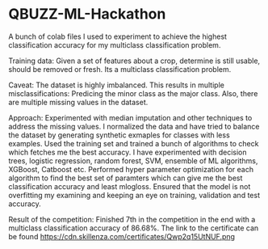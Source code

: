 # QBUZZ-ML-Hackathon
A bunch of colab files I used to experiment to achieve the highest classification accuracy for my multiclass classification problem. 

Training data: Given a set of features about a crop, determine is still usable, should be removed or fresh. Its a multiclass classification problem. 

Caveat: The dataset is highly imbalanced. This results in multiple misclassifications: Predicing the minor class as the major class. Also, there are multiple missing values in the dataset. 

Approach: Experimented with median imputation and other techniques to address the missing values. I normalized the data and have tried to balance the dataset by generating synthetic exmaples for classes with less examples. Used the training set and trained a bunch of algorithms to check which fetches me the best accuracy. I have experimented with decision trees, logistic regression, random forest, SVM, ensemble of ML algorithms, XGBoost, Catboost etc. Performed hyper parameter optimization for each algorithm to find the best set of paramters which can give me the best classification accuracy and least mlogloss. Ensured that the model is not overfitting my examining and keeping an eye on training, validation and test accuracy.

Result of the competition: Finished 7th in the competition in the end with a multiclass classification accuracy of 86.68%. The link to the certificate can be found https://cdn.skillenza.com/certificates/Qwp2q15UtNUF.png
